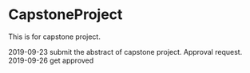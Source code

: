 # CapstoneProject
This is for capstone project.

2019-09-23 submit the abstract of capstone project. Approval request.
2019-09-26 get approved



